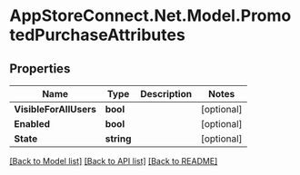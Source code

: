# AppStoreConnect.Net.Model.PromotedPurchaseAttributes

## Properties

Name | Type | Description | Notes
------------ | ------------- | ------------- | -------------
**VisibleForAllUsers** | **bool** |  | [optional] 
**Enabled** | **bool** |  | [optional] 
**State** | **string** |  | [optional] 

[[Back to Model list]](../README.md#documentation-for-models) [[Back to API list]](../README.md#documentation-for-api-endpoints) [[Back to README]](../README.md)

